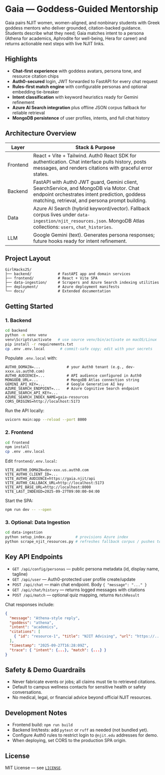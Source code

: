 ﻿# Gaia — Goddess-Guided Mentorship

Gaia pairs NJIT women, women-aligned, and nonbinary students with Greek goddess mentors who deliver grounded, citation-backed guidance. Students describe what they need; Gaia matches intent to a persona (Athena for academics, Aphrodite for well-being, Hera for career) and returns actionable next steps with live NJIT links.

## Highlights

- **Chat-first experience** with goddess avatars, persona tone, and resource citation chips
- **Auth0-secured** login, JWT forwarded to FastAPI for every chat request
- **Rules-first match engine** with configurable personas and optional embedding tie-breaker
- **Intent classification** with keyword heuristics ready for Gemini refinement
- **Azure AI Search integration** plus offline JSON corpus fallback for reliable retrieval
- **MongoDB persistence** of user profiles, intents, and full chat history

## Architecture Overview

| Layer      | Stack & Purpose |
|------------|-----------------|
| Frontend   | React + Vite + Tailwind. Auth0 React SDK for authentication. Chat interface pulls history, posts messages, and renders citations with graceful error states. |
| Backend    | FastAPI with Auth0 JWT guard, Gemini client, SearchService, and MongoDB via Motor. Chat endpoint orchestrates intent prediction, goddess matching, retrieval, and persona prompt building. |
| Data       | Azure AI Search (hybrid keyword/vector). Fallback corpus lives under `data-ingestion/njit_resources.json`. MongoDB Atlas collections: `users`, `chat_histories`. |
| LLM        | Google Gemini (text). Generates persona responses; future hooks ready for intent refinement. |

## Project Layout

```
GirlHacks25/
├── backend/            # FastAPI app and domain services
├── frontend/           # React + Vite SPA
├── data-ingestion/     # Scrapers and Azure Search indexing utilities
├── deployment/         # Azure deployment manifests
└── docs/               # Extended documentation
```

## Getting Started

### 1. Backend

```bash
cd backend
python -m venv venv
venv\Scripts\activate   # use source venv/bin/activate on macOS/Linux
pip install -r requirements.txt
cp .env .env.local       # commit-safe copy; edit with your secrets
```

Populate `.env.local` with:

```
AUTH0_DOMAIN=...            # your Auth0 tenant (e.g., dev-xxxx.us.auth0.com)
AUTH0_AUDIENCE=...          # API audience configured in Auth0
MONGODB_URL=...             # MongoDB Atlas connection string
GEMINI_API_KEY=...          # Google Generative AI key
AZURE_SEARCH_ENDPOINT=...   # Azure Cognitive Search endpoint
AZURE_SEARCH_API_KEY=...
AZURE_SEARCH_INDEX_NAME=gaia-resources
CORS_ORIGINS=http://localhost:5173
```

Run the API locally:

```bash
uvicorn main:app --reload --port 8000
```

### 2. Frontend

```bash
cd frontend
npm install
cp .env .env.local
```

Edit `frontend/.env.local`:

```
VITE_AUTH0_DOMAIN=dev-xxx.us.auth0.com
VITE_AUTH0_CLIENT_ID=...
VITE_AUTH0_AUDIENCE=https://gaia.njit/api
VITE_AUTH0_CALLBACK_URL=http://localhost:5173
VITE_API_BASE_URL=http://localhost:8000
VITE_LAST_INDEXED=2025-09-27T09:00:00-04:00
```

Start the SPA:

```bash
npm run dev -- --open
```

### 3. Optional: Data Ingestion

```bash
cd data-ingestion
python setup_index.py           # provisions Azure index
python scrape_njit_resources.py # refreshes fallback corpus / pushes to search
```

## Key API Endpoints

- `GET /api/config/personas` — public persona metadata (id, display name, tagline)
- `GET /api/user` — Auth0-protected user profile create/update
- `POST /api/chat` — main chat endpoint. Body `{ "message": "..." }`
- `GET /api/chat/history` — returns logged messages with citations
- `POST /api/match` — optional quiz mapping, returns `MatchResult`

Chat responses include:

```json
{
  "message": "Athena-style reply",
  "goddess": "athena",
  "intent": "academics",
  "citations": [
    { "id": "resource-1", "title": "NJIT Advising", "url": "https://..." }
  ],
  "timestamp": "2025-09-27T16:28:09Z",
  "trace": { "intent": {...}, "match": {...} }
}
```

## Safety & Demo Guardrails

- Never fabricate events or jobs; all claims must tie to retrieved citations.
- Default to campus wellness contacts for sensitive health or safety conversations.
- No medical, legal, or financial advice beyond official NJIT resources.

## Development Notes

- Frontend build: `npm run build`
- Backend lint/tests: add `pytest` or `ruff` as needed (not bundled yet).
- Configure Auth0 rules to restrict login to `@njit.edu` addresses for demo.
- When deploying, set CORS to the production SPA origin.

## License

MIT License — see [`LICENSE`](LICENSE).
